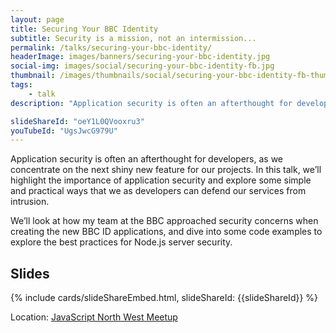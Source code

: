 ```yaml
---
layout: page
title: Securing Your BBC Identity
subtitle: Security is a mission, not an intermission...
permalink: /talks/securing-your-bbc-identity/
headerImage: images/banners/securing-your-bbc-identity.jpg
social-img: images/social/securing-your-bbc-identity-fb.jpg
thumbnail: /images/thumbnails/social/securing-your-bbc-identity-fb-thumb.jpg
tags:
    - talk
description: "Application security is often an afterthought for developers, as we concentrate on the next shiny new feature for our projects. In this talk, I highlight the importance of application security and explore some simple and practical ways that we as developers can defend our services from intrusion. "

slideShareId: "oeY1L0QVooxru3"
youTubeId: "UgsJwcG979U"
---
```


Application security is often an afterthought for developers, as we concentrate on the next shiny new feature for our projects. In this talk, we’ll highlight the importance of application security and explore some simple and practical ways that we as developers can defend our services from intrusion.

We’ll look at how my team at the BBC approached security concerns when creating the new BBC ID applications, and dive into some code examples to explore the best practices for Node.js server security.

## Slides

{% include cards/slideShareEmbed.html, slideShareId: {{slideShareId}} %}

Location: [JavaScript North West Meetup](https://www.meetup.com/JavaScript-North-West/events/239152184/)